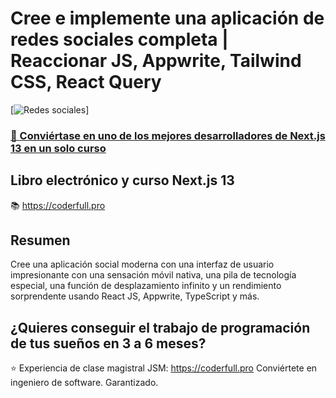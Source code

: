 # Cree e implemente una aplicación de redes sociales completa | Reaccionar JS, Appwrite, Tailwind CSS, React Query
[![Redes sociales](https://i.ibb.co/XFHtgRT/Thumbnail.png)]
### [🌟 Conviértase en uno de los mejores desarrolladores de Next.js 13 en un solo curso](https://coderfull.pro)

## Libro electrónico y curso Next.js 13
📚 https://coderfull.pro

## Resumen
Cree una aplicación social moderna con una interfaz de usuario impresionante con una sensación móvil nativa, una pila de tecnología especial, una función de desplazamiento infinito y un rendimiento sorprendente usando React JS, Appwrite, TypeScript y más.

## ¿Quieres conseguir el trabajo de programación de tus sueños en 3 a 6 meses?
⭐ Experiencia de clase magistral JSM: https://coderfull.pro
Conviértete en ingeniero de software. Garantizado.